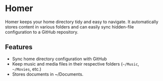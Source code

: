 # Homer

Homer keeps your home directory tidy and easy to navigate. It
automatically stores content in various folders and can easily sync
hidden-file configuration to a GitHub repository.

## Features

- Sync home directory configuration with GitHub
- Keep music and media files in their respective folders (`~/Music`,
  `~/Movies`, etc.)
- Stores documents in ~/Documents.
